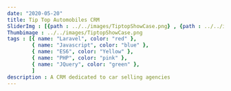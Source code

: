 ```yaml
---
date: "2020-05-20"
title: Tip Top Automobiles CRM
SliderImg : [{path : ../../images/TiptopShowCase.png} , {path : ../../images/TiptopShowCase.png},{path : ../../images/TiptopShowCase.png}]
Thumbimage : ../../images/TiptopShowCase.png
tags : [{ name: "Laravel", color: "red" },
        { name: "Javascript", color: "blue" },
        { name: "ES6", color: "Yellow" },
        { name: "PHP", color: "pink" },
        { name: "JQuery", color: "green" },
        ]
description : A CRM dedicated to car selling agencies
---
```

